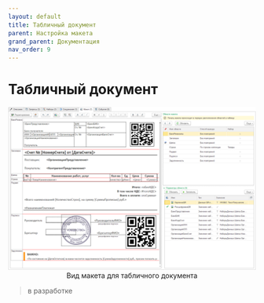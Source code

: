 ```yaml
---
layout: default
title: Табличный документ
parent: Настройка макета
grand_parent: Документация
nav_order: 9
--- 
```


# Табличный документ

<p align="center">
    <a href="./../img/ch_02/35_page5.png"><img src="./../img/ch_02/35_page5.png" style="width:700px"></a>
    <br>Вид макета для табличного документа
</p>

> в разработке